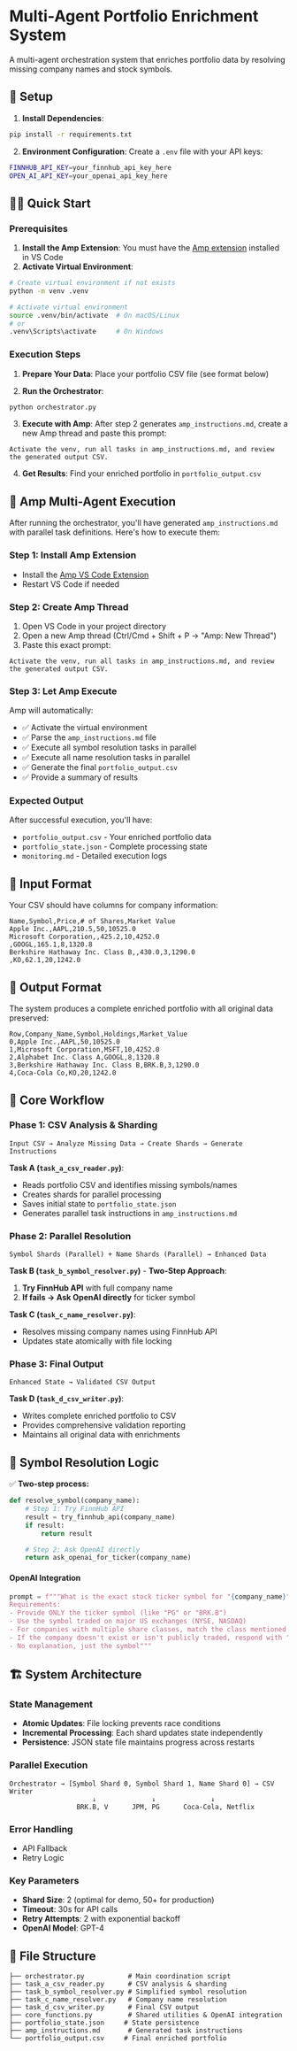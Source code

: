 # Multi-Agent Portfolio Enrichment System

A multi-agent orchestration system that enriches portfolio data by resolving missing company names and stock symbols.

## 🔧 Setup

1. **Install Dependencies**:

```bash
pip install -r requirements.txt
```

2. **Environment Configuration**:
   Create a `.env` file with your API keys:

```bash
FINNHUB_API_KEY=your_finnhub_api_key_here
OPEN_AI_API_KEY=your_openai_api_key_here
```

## 🏃‍♂️ Quick Start

### Prerequisites

1. **Install the Amp Extension**: You must have the [Amp extension](https://marketplace.visualstudio.com/items?itemName=amp.amp) installed in VS Code
2. **Activate Virtual Environment**:

```bash
# Create virtual environment if not exists
python -m venv .venv

# Activate virtual environment
source .venv/bin/activate  # On macOS/Linux
# or
.venv\Scripts\activate     # On Windows
```

### Execution Steps

1. **Prepare Your Data**: Place your portfolio CSV file (see format below)

2. **Run the Orchestrator**:

```bash
python orchestrator.py
```

3. **Execute with Amp**: After step 2 generates `amp_instructions.md`, create a new Amp thread and paste this prompt:

```
Activate the venv, run all tasks in amp_instructions.md, and review the generated output CSV.
```

4. **Get Results**: Find your enriched portfolio in `portfolio_output.csv`

## 🤖 Amp Multi-Agent Execution

After running the orchestrator, you'll have generated `amp_instructions.md` with parallel task definitions. Here's how to execute them:

### Step 1: Install Amp Extension

- Install the [Amp VS Code Extension](https://ampcode.com/how-i-use-amp)
- Restart VS Code if needed

### Step 2: Create Amp Thread

1. Open VS Code in your project directory
2. Open a new Amp thread (Ctrl/Cmd + Shift + P → "Amp: New Thread")
3. Paste this exact prompt:

```
Activate the venv, run all tasks in amp_instructions.md, and review the generated output CSV.
```

### Step 3: Let Amp Execute

Amp will automatically:

- ✅ Activate the virtual environment
- ✅ Parse the `amp_instructions.md` file
- ✅ Execute all symbol resolution tasks in parallel
- ✅ Execute all name resolution tasks in parallel
- ✅ Generate the final `portfolio_output.csv`
- ✅ Provide a summary of results

### Expected Output

After successful execution, you'll have:

- `portfolio_output.csv` - Your enriched portfolio data
- `portfolio_state.json` - Complete processing state
- `monitoring.md` - Detailed execution logs

## 📁 Input Format

Your CSV should have columns for company information:

```csv
Name,Symbol,Price,# of Shares,Market Value
Apple Inc.,AAPL,210.5,50,10525.0
Microsoft Corporation,,425.2,10,4252.0
,GOOGL,165.1,8,1320.8
Berkshire Hathaway Inc. Class B,,430.0,3,1290.0
,KO,62.1,20,1242.0
```

## 📄 Output Format

The system produces a complete enriched portfolio with all original data preserved:

```csv
Row,Company_Name,Symbol,Holdings,Market_Value
0,Apple Inc.,AAPL,50,10525.0
1,Microsoft Corporation,MSFT,10,4252.0
2,Alphabet Inc. Class A,GOOGL,8,1320.8
3,Berkshire Hathaway Inc. Class B,BRK.B,3,1290.0
4,Coca-Cola Co,KO,20,1242.0
```

## 🔄 Core Workflow

### Phase 1: CSV Analysis & Sharding

```
Input CSV → Analyze Missing Data → Create Shards → Generate Instructions
```

**Task A (`task_a_csv_reader.py`)**:

- Reads portfolio CSV and identifies missing symbols/names
- Creates shards for parallel processing
- Saves initial state to `portfolio_state.json`
- Generates parallel task instructions in `amp_instructions.md`

### Phase 2: Parallel Resolution

```
Symbol Shards (Parallel) + Name Shards (Parallel) → Enhanced Data
```

**Task B (`task_b_symbol_resolver.py`)** - **Two-Step Approach**:

1. **Try FinnHub API** with full company name
2. **If fails → Ask OpenAI directly** for ticker symbol

**Task C (`task_c_name_resolver.py`)**:

- Resolves missing company names using FinnHub API
- Updates state atomically with file locking

### Phase 3: Final Output

```
Enhanced State → Validated CSV Output
```

**Task D (`task_d_csv_writer.py`)**:

- Writes complete enriched portfolio to CSV
- Provides comprehensive validation reporting
- Maintains all original data with enrichments

## 🧠 Symbol Resolution Logic

✅ **Two-step process:**

```python
def resolve_symbol(company_name):
    # Step 1: Try FinnHub API
    result = try_finnhub_api(company_name)
    if result:
        return result

    # Step 2: Ask OpenAI directly
    return ask_openai_for_ticker(company_name)
```

#### OpenAI Integration

```python
prompt = f"""What is the exact stock ticker symbol for "{company_name}"?
Requirements:
- Provide ONLY the ticker symbol (like "PG" or "BRK.B")
- Use the symbol traded on major US exchanges (NYSE, NASDAQ)
- For companies with multiple share classes, match the class mentioned in the name
- If the company doesn't exist or isn't publicly traded, respond with "NONE"
- No explanation, just the symbol"""
```

## 🏗️ System Architecture

### State Management

- **Atomic Updates**: File locking prevents race conditions
- **Incremental Processing**: Each shard updates state independently
- **Persistence**: JSON state file maintains progress across restarts

### Parallel Execution

```
Orchestrator → [Symbol Shard 0, Symbol Shard 1, Name Shard 0] → CSV Writer
                     ↓              ↓              ↓
                 BRK.B, V      JPM, PG      Coca-Cola, Netflix
```

### Error Handling

- API Fallback
- Retry Logic

### Key Parameters

- **Shard Size**: 2 (optimal for demo, 50+ for production)
- **Timeout**: 30s for API calls
- **Retry Attempts**: 2 with exponential backoff
- **OpenAI Model**: GPT-4

## 📁 File Structure

```
├── orchestrator.py           # Main coordination script
├── task_a_csv_reader.py      # CSV analysis & sharding
├── task_b_symbol_resolver.py # Simplified symbol resolution
├── task_c_name_resolver.py   # Company name resolution
├── task_d_csv_writer.py      # Final CSV output
├── core_functions.py         # Shared utilities & OpenAI integration
├── portfolio_state.json     # State persistence
├── amp_instructions.md       # Generated task instructions
└── portfolio_output.csv     # Final enriched portfolio
```
